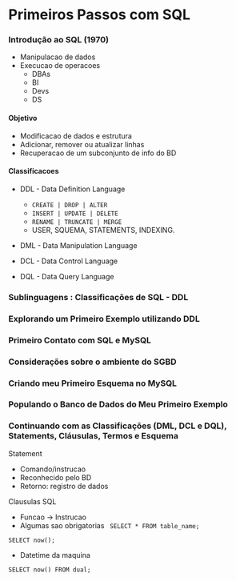 # Primeiros Passos com SQL

### Introdução ao SQL (1970)

- Manipulacao de dados
- Execucao de operacoes
  - DBAs
  - BI
  - Devs
  - DS

#### Objetivo

- Modificacao de dados e estrutura
- Adicionar, remover ou atualizar linhas
- Recuperacao de um subconjunto de info do BD

#### Classificacoes

- DDL - Data Definition Language
  - ```CREATE | DROP | ALTER ```
  - ```INSERT | UPDATE | DELETE```
  - ```RENAME | TRUNCATE | MERGE```
  - USER, SQUEMA, STATEMENTS, INDEXING.

- DML - Data Manipulation Language
- DCL - Data Control Language
- DQL - Data Query Language

### Sublinguagens : Classificações de SQL - DDL

### Explorando um Primeiro Exemplo utilizando DDL

### Primeiro Contato com SQL e MySQL

### Considerações sobre o ambiente do SGBD

### Criando meu Primeiro Esquema no MySQL

### Populando o Banco de Dados do Meu Primeiro Exemplo

### Continuando com as Classificações (DML, DCL e DQL), Statements, Cláusulas, Termos e Esquema

Statement

- Comando/instrucao
- Reconhecido pelo BD
- Retorno: registro de dados

Clausulas SQL

- Funcao -> Instrucao
- Algumas sao obrigatorias
``` SELECT * FROM table_name;```

```SELECT now();```

- Datetime da maquina

```SELECT now() FROM dual;```